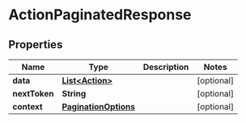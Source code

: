 

# ActionPaginatedResponse


## Properties

Name | Type | Description | Notes
------------ | ------------- | ------------- | -------------
**data** | [**List&lt;Action&gt;**](Action.md) |  |  [optional]
**nextToken** | **String** |  |  [optional]
**context** | [**PaginationOptions**](PaginationOptions.md) |  |  [optional]



